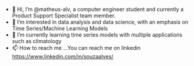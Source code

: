 - 👋 Hi, I’m @matheus-alv, a computer engineer student and currently a Product Support Specialist team member.
- 👀 I’m interested in data analysis and data science, with an emphasis on Time Series/Machine Learning Models 
- 🌱 I’m currently learning time series models with multiple applications such as climatology
- 📫 How to reach me ...You can reach me on linkedin https://www.linkedin.com/in/souzaalves/

<!---
matheus-alv/matheus-alv is a ✨ special ✨ repository because its `README.md` (this file) appears on your GitHub profile.
You can click the Preview link to take a look at your changes.
--->
